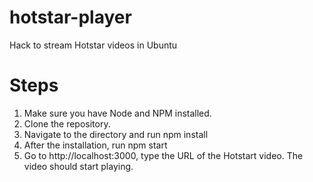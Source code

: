 # hotstar-player
Hack to stream Hotstar videos in Ubuntu

# Steps
1. Make sure you have Node and NPM installed.
2. Clone the repository. 
3. Navigate to the directory and run npm install
4. After the installation, run npm start
5. Go to http://localhost:3000, type the URL of the Hotstart video. The video should start playing. 

